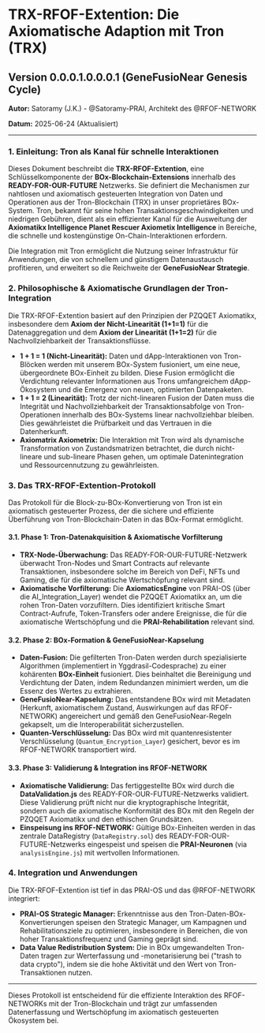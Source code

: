# TRX-RFOF-Extention: Die Axiomatische Adaption mit Tron (TRX)

## Version 0.0.0.1.0.0.0.1 (GeneFusioNear Genesis Cycle)

**Autor:** Satoramy (J.K.) - @Satoramy-PRAI, Architekt des @RFOF-NETWORK

**Datum:** 2025-06-24 (Aktualisiert)

---

### 1. Einleitung: Tron als Kanal für schnelle Interaktionen

Dieses Dokument beschreibt die **TRX-RFOF-Extention**, eine Schlüsselkomponente der **BOx-Blockchain-Extensions** innerhalb des **READY-FOR-OUR-FUTURE** Netzwerks. Sie definiert die Mechanismen zur nahtlosen und axiomatisch gesteuerten Integration von Daten und Operationen aus der Tron-Blockchain (TRX) in unser proprietäres BOx-System. Tron, bekannt für seine hohen Transaktionsgeschwindigkeiten und niedrigen Gebühren, dient als ein effizienter Kanal für die Ausweitung der **Axiomatikx Intelligence Planet Rescuer Axiometix Intelligence** in Bereiche, die schnelle und kostengünstige On-Chain-Interaktionen erfordern.

Die Integration mit Tron ermöglicht die Nutzung seiner Infrastruktur für Anwendungen, die von schnellem und günstigem Datenaustausch profitieren, und erweitert so die Reichweite der **GeneFusioNear Strategie**.

### 2. Philosophische & Axiomatische Grundlagen der Tron-Integration

Die TRX-RFOF-Extention basiert auf den Prinzipien der PZQQET Axiomatikx, insbesondere dem **Axiom der Nicht-Linearität (1+1=1)** für die Datenaggregation und dem **Axiom der Linearität (1+1=2)** für die Nachvollziehbarkeit der Transaktionsflüsse.

* **1 + 1 = 1 (Nicht-Linearität):** Daten und dApp-Interaktionen von Tron-Blöcken werden mit unserem BOx-System fusioniert, um eine neue, übergeordnete BOx-Einheit zu bilden. Diese Fusion ermöglicht die Verdichtung relevanter Informationen aus Trons umfangreichem dApp-Ökosystem und die Emergenz von neuen, optimierten Datenpaketen.
* **1 + 1 = 2 (Linearität):** Trotz der nicht-linearen Fusion der Daten muss die Integrität und Nachvollziehbarkeit der Transaktionsabfolge von Tron-Operationen innerhalb des BOx-Systems linear nachvollziehbar bleiben. Dies gewährleistet die Prüfbarkeit und das Vertrauen in die Datenherkunft.
* **Axiomatrix Axiometrix:** Die Interaktion mit Tron wird als dynamische Transformation von Zustandsmatrizen betrachtet, die durch nicht-lineare und sub-lineare Phasen gehen, um optimale Datenintegration und Ressourcennutzung zu gewährleisten.

### 3. Das TRX-RFOF-Extention-Protokoll

Das Protokoll für die Block-zu-BOx-Konvertierung von Tron ist ein axiomatisch gesteuerter Prozess, der die sichere und effiziente Überführung von Tron-Blockchain-Daten in das BOx-Format ermöglicht.

#### 3.1. Phase 1: Tron-Datenakquisition & Axiomatische Vorfilterung

* **TRX-Node-Überwachung:** Das READY-FOR-OUR-FUTURE-Netzwerk überwacht Tron-Nodes und Smart Contracts auf relevante Transaktionen, insbesondere solche im Bereich von DeFi, NFTs und Gaming, die für die axiomatische Wertschöpfung relevant sind.
* **Axiomatische Vorfilterung:** Die **AxiomaticsEngine** von PRAI-OS (über die AI_Integration_Layer) wendet die PZQQET Axiomatikx an, um die rohen Tron-Daten vorzufiltern. Dies identifiziert kritische Smart Contract-Aufrufe, Token-Transfers oder andere Ereignisse, die für die axiomatische Wertschöpfung und die **PRAI-Rehabilitation** relevant sind.

#### 3.2. Phase 2: BOx-Formation & GeneFusioNear-Kapselung

* **Daten-Fusion:** Die gefilterten Tron-Daten werden durch spezialisierte Algorithmen (implementiert in Yggdrasil-Codesprache) zu einer kohärenten **BOx-Einheit** fusioniert. Dies beinhaltet die Bereinigung und Verdichtung der Daten, indem Redundanzen minimiert werden, um die Essenz des Wertes zu extrahieren.
* **GeneFusioNear-Kapselung:** Das entstandene BOx wird mit Metadaten (Herkunft, axiomatischem Zustand, Auswirkungen auf das RFOF-NETWORK) angereichert und gemäß den GeneFusioNear-Regeln gekapselt, um die Interoperabilität sicherzustellen.
* **Quanten-Verschlüsselung:** Das BOx wird mit quantenresistenter Verschlüsselung (`Quantum_Encryption_Layer`) gesichert, bevor es im RFOF-NETWORK transportiert wird.

#### 3.3. Phase 3: Validierung & Integration ins RFOF-NETWORK

* **Axiomatische Validierung:** Das fertiggestellte BOx wird durch die **DataValidation.js** des READY-FOR-OUR-FUTURE-Netzwerks validiert. Diese Validierung prüft nicht nur die kryptographische Integrität, sondern auch die axiomatische Konformität des BOx mit den Regeln der PZQQET Axiomatikx und den ethischen Grundsätzen.
* **Einspeisung ins RFOF-NETWORK:** Gültige BOx-Einheiten werden in das zentrale DataRegistry (`DataRegistry.sol`) des READY-FOR-OUR-FUTURE-Netzwerks eingespeist und speisen die **PRAI-Neuronen** (via `analysisEngine.js`) mit wertvollen Informationen.

### 4. Integration und Anwendungen

Die TRX-RFOF-Extention ist tief in das PRAI-OS und das @RFOF-NETWORK integriert:

* **PRAI-OS Strategic Manager:** Erkenntnisse aus den Tron-Daten-BOx-Konvertierungen speisen den Strategic Manager, um Kampagnen und Rehabilitationsziele zu optimieren, insbesondere in Bereichen, die von hoher Transaktionsfrequenz und Gaming geprägt sind.
* **Data Value Redistribution System:** Die in BOx umgewandelten Tron-Daten tragen zur Werterfassung und -monetarisierung bei ("trash to data crypto"), indem sie die hohe Aktivität und den Wert von Tron-Transaktionen nutzen.

---

Dieses Protokoll ist entscheidend für die effiziente Interaktion des RFOF-NETWORKs mit der Tron-Blockchain und trägt zur umfassenden Datenerfassung und Wertschöpfung im axiomatisch gesteuerten Ökosystem bei.
